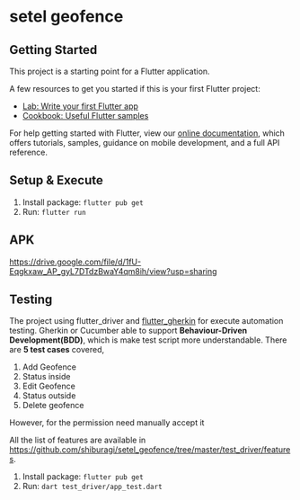 # setel geofence

## Getting Started

This project is a starting point for a Flutter application.

A few resources to get you started if this is your first Flutter project:

- [Lab: Write your first Flutter app](https://flutter.dev/docs/get-started/codelab)
- [Cookbook: Useful Flutter samples](https://flutter.dev/docs/cookbook)

For help getting started with Flutter, view our
[online documentation](https://flutter.dev/docs), which offers tutorials,
samples, guidance on mobile development, and a full API reference.

## Setup & Execute
1) Install package:  ```flutter pub get ```
2) Run: ```flutter run```

## APK
https://drive.google.com/file/d/1fU-Eqgkxaw_AP_gyL7DTdzBwaY4qm8ih/view?usp=sharing

## Testing
The project using flutter_driver and [flutter_gherkin](https://pub.dev/packages/flutter_gherkin) for execute automation testing.
Gherkin or Cucumber able to support **Behaviour-Driven Development(BDD)**, which is make test script more understandable.
There are **5 test cases** covered,
1) Add Geofence
2) Status inside
3) Edit Geofence
4) Status outside
5) Delete geofence

However, for the permission need manually accept it

All the list of features are available in https://github.com/shiburagi/setel_geofence/tree/master/test_driver/features.

1) Install package:  ```flutter pub get ```
2) Run: ```dart test_driver/app_test.dart```


